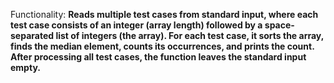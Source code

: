 Functionality: **Reads multiple test cases from standard input, where each test case consists of an integer (array length) followed by a space-separated list of integers (the array). For each test case, it sorts the array, finds the median element, counts its occurrences, and prints the count. After processing all test cases, the function leaves the standard input empty.**
